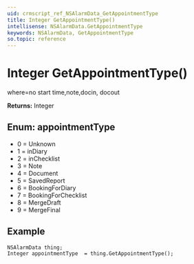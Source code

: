 ```yaml
---
uid: crmscript_ref_NSAlarmData_GetAppointmentType
title: Integer GetAppointmentType()
intellisense: NSAlarmData.GetAppointmentType
keywords: NSAlarmData, GetAppointmentType
so.topic: reference
---
```


# Integer GetAppointmentType()

where=no start time,note,docin, docout

**Returns:** Integer

## Enum: appointmentType

* 0 = Unknown
* 1 = inDiary
* 2 = inChecklist
* 3 = Note
* 4 = Document
* 5 = SavedReport
* 6 = BookingForDiary
* 7 = BookingForChecklist
* 8 = MergeDraft
* 9 = MergeFinal

## Example

```crmscript
NSAlarmData thing;
Integer appointmentType  = thing.GetAppointmentType();
```
